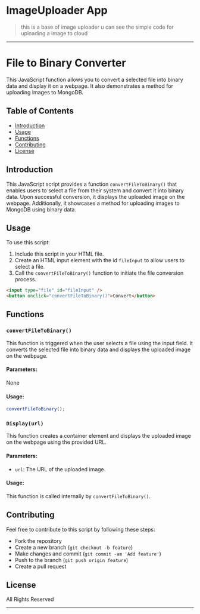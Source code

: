 # ImageUploader App
> this is a base of image uploader u can see the simple code for uploading a image to cloud
---

# File to Binary Converter

This JavaScript function allows you to convert a selected file into binary data and display it on a webpage. It also demonstrates a method for uploading images to MongoDB.

## Table of Contents

- [Introduction](#introduction)
- [Usage](#usage)
- [Functions](#functions)
- [Contributing](#contributing)
- [License](#license)

## Introduction

This JavaScript script provides a function `convertFileToBinary()` that enables users to select a file from their system and convert it into binary data. Upon successful conversion, it displays the uploaded image on the webpage. Additionally, it showcases a method for uploading images to MongoDB using binary data.

## Usage

To use this script:

1. Include this script in your HTML file.
2. Create an HTML input element with the id `fileInput` to allow users to select a file.
3. Call the `convertFileToBinary()` function to initiate the file conversion process.

```html
<input type="file" id="fileInput" />
<button onclick="convertFileToBinary()">Convert</button>
```

## Functions

### `convertFileToBinary()`

This function is triggered when the user selects a file using the input field. It converts the selected file into binary data and displays the uploaded image on the webpage.

#### Parameters:

None

#### Usage:

```javascript
convertFileToBinary();
```

### `Display(url)`

This function creates a container element and displays the uploaded image on the webpage using the provided URL.

#### Parameters:

- `url`: The URL of the uploaded image.

#### Usage:

This function is called internally by `convertFileToBinary()`.

## Contributing

Feel free to contribute to this script by following these steps:
- Fork the repository
- Create a new branch (`git checkout -b feature`)
- Make changes and commit (`git commit -am 'Add feature'`)
- Push to the branch (`git push origin feature`)
- Create a pull request

## License
All Rights Reserved

---

